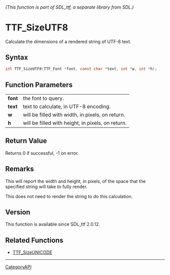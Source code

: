 ###### (This function is part of SDL_ttf, a separate library from SDL.)
# TTF_SizeUTF8

Calculate the dimensions of a rendered string of UTF-8 text.

## Syntax

```c
int TTF_SizeUTF8(TTF_Font *font, const char *text, int *w, int *h);

```

## Function Parameters

|              |                                                   |
| ------------ | ------------------------------------------------- |
| **font**     | the font to query.                                |
| **text**     | text to calculate, in UTF-8 encoding.             |
| **w**        | will be filled with width, in pixels, on return.  |
| **h**        | will be filled with height, in pixels, on return. |

## Return Value

Returns 0 if successful, -1 on error.

## Remarks

This will report the width and height, in pixels, of the space that the
specified string will take to fully render.

This does not need to render the string to do this calculation.

## Version

This function is available since SDL_ttf 2.0.12.

## Related Functions

* [TTF_SizeUNICODE](TTF_SizeUNICODE)

----
[CategoryAPI](CategoryAPI)

